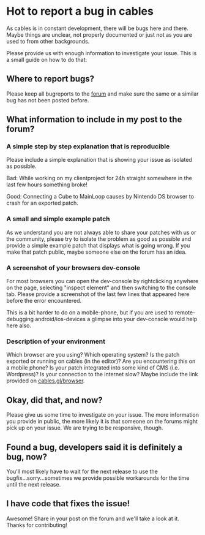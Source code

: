 # Hot to report a bug in cables

As cables is in constant development, there will be bugs here and there. Maybe things are unclear, not properly
documented or just not as you are used to from other backgrounds. 

Please provide us with enough information to investigate your issue. This is a small guide on how to do that:

## Where to report bugs?

Please keep all bugreports to the [forum](https://forum.cables.gl/) and make sure the same
or a similar bug has not been posted before.

## What information to include in my post to the forum?

### A simple step by step explanation that is reproducible

Please include a simple explanation that is showing your issue as isolated as possible.

Bad: While working on my clientproject for 24h straight somewhere in the last few hours something broke!

Good: Connecting a Cube to MainLoop causes by Nintendo DS browser to crash for an exported patch.

### A small and simple example patch

As we understand you are not always able to share your patches with us or the community, please try
to isolate the problem as good as possible and provide a simple example patch that displays what
is going wrong. If you make that patch public, maybe someone else on the forum has an idea.

### A screenshot of your browsers dev-console

For most browsers you can open the dev-console by rightclicking anywhere on the page, selecting "inspect element"
and then switching to the console tab. Please provide a screenshot of the last few lines that appeared here
before the error encountered. 

This is a bit harder to do on a mobile-phone, but if you are used to remote-debugging android/ios-devices
a glimpse into your dev-console would help here also.

### Description of your environment

Which browser are you using? Which operating system? Is the patch exported or running on cables (in the editor)?
Are you encountering this on a mobile phone? Is your patch integrated into some kind of CMS (i.e. Wordpress)?
Is your connection to the internet slow? Maybe include the link provided on [cables.gl/browser](https://cables.gl/browser).

## Okay, did that, and now?

Please give us some time to investigate on your issue. The more information you provide in public, the more likely
it is that someone on the forums might pick up on your issue. We are trying to be responsive, though.

## Found a bug, developers said it is definitely a bug, now?

You'll most likely have to wait for the next release to use the bugfix...sorry...sometimes we provide possible
workarounds for the time until the next release.

## I have code that fixes the issue!

Awesome! Share in your post on the forum and we'll take a look at it. Thanks for contributing!
